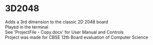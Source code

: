 # 3D2048
Adds a 3rd dimension to the classic 2D 2048 board  
Played in the terminal  
See 'ProjectFile - Copy.docx' for User Manual and Controls  
Project was made for CBSE 12th Board evaluation of Computer Science
